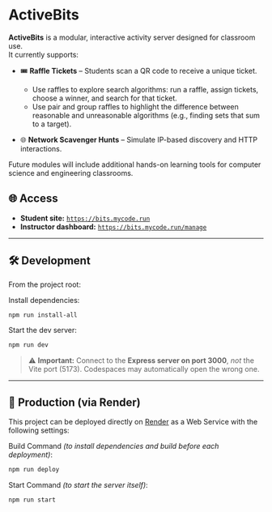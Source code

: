# ActiveBits

**ActiveBits** is a modular, interactive activity server designed for classroom use.  
It currently supports:

- 🎟️ **Raffle Tickets** – Students scan a QR code to receive a unique ticket.
  * Use raffles to explore search algorithms: run a raffle, assign tickets, choose a winner, and search for that ticket.
  * Use pair and group raffles to highlight the difference between reasonable and unreasonable algorithms (e.g., finding sets that sum to a target).

- 🌐 **Network Scavenger Hunts** – Simulate IP-based discovery and HTTP interactions.

Future modules will include additional hands-on learning tools for computer science and engineering classrooms.

## 🌐 Access

- **Student site:** [`https://bits.mycode.run`](https://bits.mycode.run)  
- **Instructor dashboard:** [`https://bits.mycode.run/manage`](https://bits.mycode.run/manage)

---

## 🛠️ Development

From the project root:

Install dependencies:
```bash
npm run install-all
```

Start the dev server:
```bash
npm run dev
```

> ⚠️ **Important:** Connect to the **Express server on port 3000**, _not_ the Vite port (5173). Codespaces may automatically open the wrong one.

---

## 🚀 Production (via Render)

This project can be deployed directly on [Render](https://render.com) as a Web Service with the following settings:

Build Command _(to install dependencies and build before each deployment)_:
```bash
npm run deploy
```

Start Command _(to start the server itself)_:
```bash
npm run start
```
